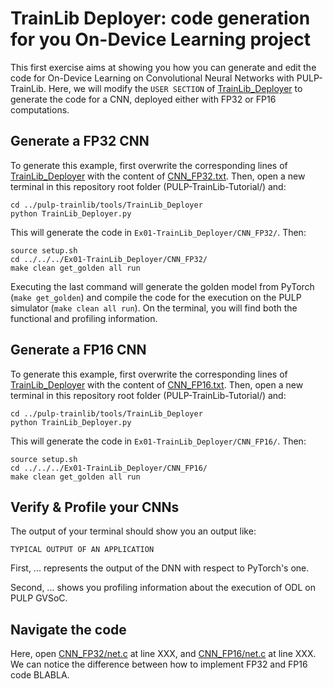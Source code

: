 # TrainLib Deployer: code generation for you On-Device Learning project

This first exercise aims at showing you how you can generate and edit the code for On-Device Learning on Convolutional Neural Networks with PULP-TrainLib.
Here, we will modify the `USER SECTION` of [TrainLib_Deployer](../pulp-trainlib/tools/TrainLib_Deployer/TrainLib_Deployer.py) to generate the code for a CNN, deployed either with FP32 or FP16 computations.

## Generate a FP32 CNN

To generate this example, first overwrite the corresponding lines of [TrainLib_Deployer](../pulp-trainlib/tools/TrainLib_Deployer/TrainLib_Deployer.py) with the content of [CNN_FP32.txt](CNN_FP32.txt). Then, open a new terminal in this repository root folder (PULP-TrainLib-Tutorial/) and:

```
cd ../pulp-trainlib/tools/TrainLib_Deployer
python TrainLib_Deployer.py
```

This will generate the code in `Ex01-TrainLib_Deployer/CNN_FP32/`. Then:

```
source setup.sh
cd ../../../Ex01-TrainLib_Deployer/CNN_FP32/
make clean get_golden all run
```

Executing the last command will generate the golden model from PyTorch (`make get_golden`) and compile the code for the execution on the PULP simulator (`make clean all run`). On the terminal, you will find both the functional and profiling information.

## Generate a FP16 CNN

To generate this example, first overwrite the corresponding lines of [TrainLib_Deployer](../pulp-trainlib/tools/TrainLib_Deployer/TrainLib_Deployer.py) with the content of [CNN_FP16.txt](CNN_FP32.txt). Then, open a new terminal in this repository root folder (PULP-TrainLib-Tutorial/) and:

```
cd ../pulp-trainlib/tools/TrainLib_Deployer
python TrainLib_Deployer.py
```

This will generate the code in `Ex01-TrainLib_Deployer/CNN_FP16/`. Then:

```
source setup.sh
cd ../../../Ex01-TrainLib_Deployer/CNN_FP16/
make clean get_golden all run
```

## Verify & Profile your CNNs

The output of your terminal should show you an output like:

```
TYPICAL OUTPUT OF AN APPLICATION
```

First, ... represents the output of the DNN with respect to PyTorch's one.

Second, ... shows you profiling information about the execution of ODL on PULP GVSoC.

## Navigate the code 

Here, open [CNN_FP32/net.c](CNN_FP32/net.c) at line XXX, and [CNN_FP16/net.c](CNN_FP16/net.c) at line XXX. We can notice the difference between how to implement FP32 and FP16 code BLABLA.